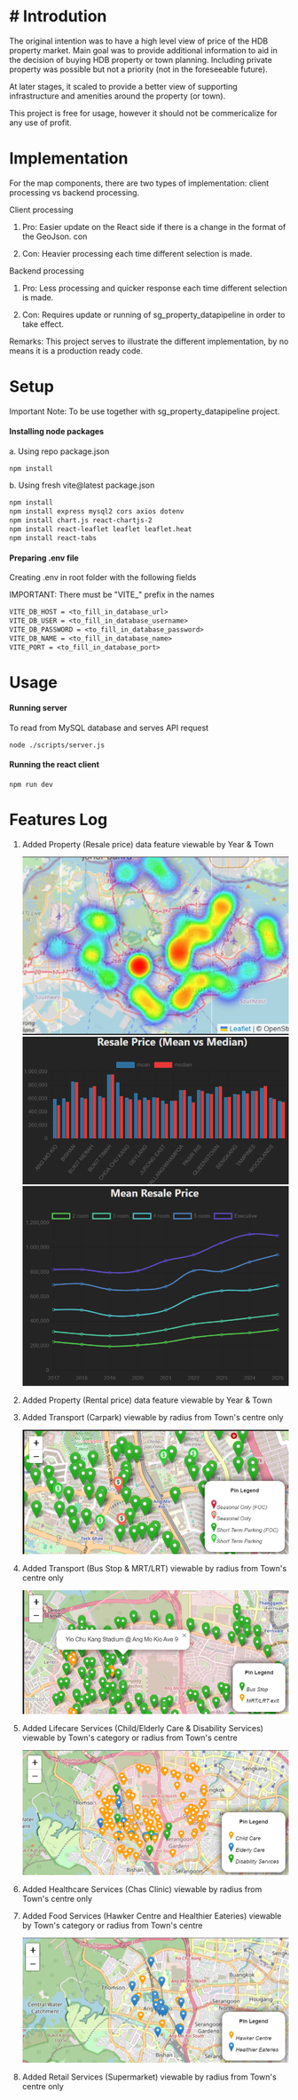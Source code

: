 # # Introdution
The original intention was to have a high level view of 
price of the HDB property market. Main goal was to provide additional information to aid in the decision of buying HDB property or town planning. Including private property was possible but not a priority (not in the foreseeable future). 

At later stages, it scaled to provide a better view of supporting infrastructure and amenities around the property (or town).

This project is free for usage, however it should not be commericalize for any use of profit.

# Implementation
For the map components, there are two types of implementation: client processing vs backend processing. 

Client processing
1. Pro: Easier update on the React side if there is a change in the format of the GeoJson. con

2. Con: Heavier processing each time different selection is made.

Backend processing
1. Pro: Less processing and quicker response each time different selection is made.

2. Con: Requires update or running of sg_property_datapipeline in order to take effect.

Remarks: This project serves to illustrate the different implementation, by no means it is a production ready code.

# Setup
Important Note: To be use together with sg_property_datapipeline project. 

#### Installing node packages
a. Using repo package.json
```
npm install
```

b. Using fresh vite@latest package.json
```
npm install
npm install express mysql2 cors axios dotenv
npm install chart.js react-chartjs-2
npm install react-leaflet leaflet leaflet.heat
npm install react-tabs
```

#### Preparing .env file
Creating .env in root folder with the following fields

IMPORTANT: There must be "VITE_" prefix in the names
```
VITE_DB_HOST = <to_fill_in_database_url>
VITE_DB_USER = <to_fill_in_database_username>
VITE_DB_PASSWORD = <to_fill_in_database_password>
VITE_DB_NAME = <to_fill_in_database_name>
VITE_PORT = <to_fill_in_database_port>
```

# Usage
#### Running server
To read from MySQL database and serves API request
```
node ./scripts/server.js
```

#### Running the react client
```
npm run dev
```

# Features Log
1. Added Property (Resale price) data feature viewable by Year & Town 

   ![Alt text](./images/sample_heatmap.png)
   ![Alt text](./images/sample_barchart.png)
   ![Alt text](./images/sample_linechart.png)

2. Added Property (Rental price) data feature viewable by Year & Town 

3. Added Transport (Carpark) viewable by radius from Town's centre only

   ![Alt text](./images/sample_map_carpark.png)

4. Added Transport (Bus Stop & MRT/LRT) viewable by radius from Town's centre only

   ![Alt text](./images/sample_map_public_transport.png)

5. Added Lifecare Services (Child/Elderly Care & Disability Services) viewable by Town's category or radius from Town's centre

   ![Alt text](./images/sample_map_personal_care.png)

6. Added Healthcare Services (Chas Clinic) viewable by radius from Town's centre only

7. Added Food Services (Hawker Centre and Healthier Eateries) viewable by Town's category or radius from Town's centre

   ![Alt text](./images/sample_map_hawker_eateries.png)

8. Added Retail Services (Supermarket) viewable by radius from Town's centre only